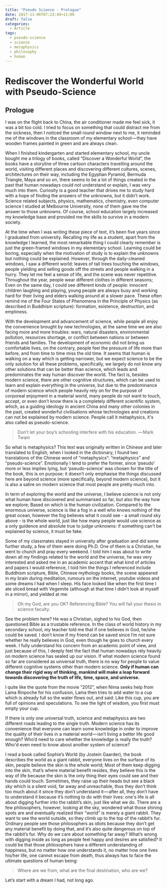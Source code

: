 ```yaml
---
title: "Pseudo Science - Prologue"
date: 2017-11-06T07:23:49+11:00
draft: false
categories:
  - Article
tags:
  - pseudo-science
  - science
  - metaphysics
  - philosophy
  - human
---
```


# Rediscover the Wonderful World with Pseudo-Science

## Prologue

I was on the flight back to China, the air conditioner made me feel sick, it was a bit too cold. I tried to focus on something that could distract me from the sickness, then I noticed the small round window next to me, it reminded me of the windows in the classroom of my elementary school — they have wooden frames painted in green and are always clean.

When I finished kindergarten and started elementary school, my uncle bought me a trilogy of books, called “Discover a Wonderful World”, the books have a storyline of three cartoon characters travelling around the world, visiting different places and discovering different cultures, scenes, architectures on their way, including the Egyptian Pyramid, Bermuda Triangle, Maya and so on, there seems to be a lot of things created in the past that human nowadays could not understand or explain, I was very much into them. Curiosity is a good teacher that drives me to study hard with a hope of finding the answers of the unknowns, but it didn’t work. Science related subjects, physics, mathematics, chemistry, even computer science I studied at Melbourne University, none of them gave me the answer to those unknowns. Of course, school education largely increased my knowledge base and provided me the skills to survive in a modern society.

At the time when I was writing these piece of text, it’s been five years since I graduated from university. Recalling my life as a student, apart from the knowledge I learned, the most remarkable thing I could clearly remember is just the green-framed windows in my elementary school. Learning could be boring, especially when the motivation of study is to explain the unknowns but nothing could be explained. However, through the daily-cleaned windows, I saw a different world: leaves of tall trees touching the windows, people yielding and selling goods off the streets and people walking in a hurry. They let me feel a sense of life, and the scene was never repetitive. Throughout the year, people wear different clothes in different seasons; Even on the same day, I could see different kinds of people: innocent children laughing and playing, young people are always busy and working hard for their living and elders walking around at a slower pace. These often remind me of the Four States of Phenomena in the Principle of Physics (as described in Buddhism scripture): formation, existence, destruction, and emptiness.

With the development and advancement of science, while people all enjoy the convenience brought by new technologies, at the same time we are also facing more and more troubles: wars, natural disasters, environmental pollution, resources shortage, or conflict between nations or between friends and families. The development of economic did not bring us comfortable lives, on the contrary, people feel the pressure of life more than before, and from time to time miss the old time. It seems that human is walking on a way which is getting narrower, but we expect science to be the only solution for all these problems, specifically, we largely do not know any other solutions that can be better than science, which leads and predominates the way human discover the world. The fact is, besides modern science, there are other cognitive structures, which can be used to learn and explain everything in the universe, but due to the predominance of modern science which people heavily rely on for the purpose of corporeal enjoyment in a material world, many people do not want to touch, accept, or even don’t know there is a completely different scientific system, which, as a guiding ideology in ancient China and many other colonies in the past, created wonderful civilisations whose technologies and creations can not be explained by modern science. People call it metaphysics, it's also called as pseudo-science.

> Don’t let your boy’s schooling interfere with his education.
> — Mark Twain

So what is metaphysics? This text was originally written in Chinese and later translated to English, when I looked in the dictionary, I found two translations of the Chinese word of “metaphysics”: “metaphysics” and “pseudo-science”. Emotionally I tend to prefer the former, since ‘pseudo’ more or less implies lying, but ‘pseudo-science’ was chosen for the title of the book, this is on purpose: it doesn’t only emphasise the things discussed here are beyond science (more specifically, beyond modern science), but it is also a satire on modern science that most people are pretty much into.

In term of exploring the world and the universe, I believe science is not only what human have discovered and summarised so far, but also the way how we explore; Based on which is the human civilization. Compared to the enormous universe, science is like a fog in a well who knows nothing of the great ocean, however the fog believes what it could see - a small round sky above - is the whole world, just like how many people would use science as a only guidence and absolute true to judge unknowns: if something can't be explained by science, it must be fake.

Some of my classmates stayed in university after graduation and did some further study, a few of them were doing Ph.D. One of them is a Christian, he went to church and pray every weekend. I told him I was about to write down all my findings related to the world and the universe, he was very interested and asked me in an academic accent that what kind of articles and papers I would reference, I told him the things I referenced include Buddhism scripture, Bible, Chinese mythology books, the scene appeared in my brain during meditation, rumours on the internet, youtube videos and some dreams I had when I sleep. His face looked like when the first time I ate sliced bread with Vegemite (although at that time I didn’t look at myself in a mirror), and yielded at me:

> Oh my God, are you OK? Referencing Bible? You will fail your thesis in science faculty.

See the problem here? He was a Christian, sighed to his God, then questioned Bible as a trustable reference. In the class of world history in my secondary school, my teacher told me that if one believes in God, he/she could be saved. I don’t know if my friend can be saved since I’m not sure whether he really believes in God, even though he goes to church every week. I fully understand his concern from an academic point of view, and just because of this, I deeply feel the fact that human nowadays rely heavily on modern science has sealed up our vision. If what modern science found so far are considered as universal truth, there is no way for people to value different cognitive systems other than modern science. **Only if human can change their rigid way of thinking, mankind will make a leap forward towards discovering the truth of life, time, space, and universe.**

I quite like the quote from the movie “2012”, when Nima seeks help from Lama Rinpoche for his confusion, Lama then tries to add water to a cup which is already full so the water flows out, and said:
Like this cup, you are full of opinions and speculations. To see the light of wisdom, you first must empty your cup.

If there is only one universal truth, science and metaphysics are two different roads leading to the single truth. Modern science has its convenience that everyone can learn some knowledge in order to improve the quality of their lives in a material world — isn’t living a better life good enough? Who’d need to care whether the knowledge is really the truth? Who'd even need to know about another system of science?

I read a book called Sophie’s World (by Jostein Gaarder), the book describes the world as a giant rabbit, everyone lives on the surface of its skin, people believe the skin is the whole world; Most of them keep digging into the skin, that’s where material benefit resides, they believe this is the way of life because the skin is the only thing their eyes could see and their hands could touch. Sometimes, they raise up their heads but see a black sky which is a silent void, far away and unreachable, thus they don’t think too much about it since they don’t understand it — after all, they don’t have to understand it because it’s nothing to do with their lives: one's life is all about digging further into the rabbit’s skin, just like what we do.
There are a few philosophers, however, looking at the sky, wondered what those shining spots are and eventually realized their “world” is merely a giant rabbit. They want to see the world outside, so they climb up to the top of the rabbit’s fur. Ordinary people see those philosophers as idiots because they don’t get any material benefit by doing that, and it’s also quite dangerous on top of the rabbit’s fur. Why do we care about something far away? What’s wrong with digging inside as long as people feel happy and desires are satisfied? It could be that those philosophers have a different understanding of happiness, but no matter how one understands it, no matter how one lives his/her life, one cannot escape from death, thus always has to face the ultimate questions of human being:

> Where are we from, what are the final destination, who are we?

Let’s start with a dream I had, not long ago.
